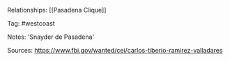 
Relationships:
[[Pasadena Clique]]

Tag: #westcoast 

Notes:
'Snayder de Pasadena'

Sources:
https://www.fbi.gov/wanted/cei/carlos-tiberio-ramirez-valladares